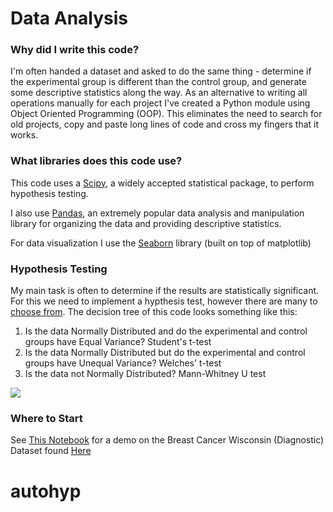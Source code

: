# Data Analysis

### Why did I write this code?
I'm often handed a dataset and asked to do the same thing - determine if the experimental group is different than the control group, and generate some descriptive statistics along the way. As an alternative to writing all operations manually for each project I've created a Python module using Object Oriented Programming (OOP). This eliminates the need to search for old projects, copy and paste long lines of code and cross my fingers that it works. 

### What libraries does this code use?

This code uses a [Scipy](https://scipy.org/), a widely accepted statistical package, to perform hypothesis testing.

I also use [Pandas](https://pandas.pydata.org/), an extremely popular data analysis and manipulation library for organizing the data and providing descriptive statistics.

For data visualization I use the [Seaborn](https://seaborn.pydata.org/) library (built on top of matplotlib)

### Hypothesis Testing
My main task is often to determine if the results are statistically significant. For this we need to implement a hypthesis test, however there are many to [choose from](https://help.xlstat.com/s/article/which-statistical-test-should-you-use?language=en_US). The decision tree of this code looks something like this:
1. Is the data Normally Distributed and do the experimental and control groups have Equal Variance? Student's t-test
2. Is the data Normally Distributed but do the experimental and control groups have Unequal Variance? Welches' t-test
3. Is the data not Normally Distributed? Mann-Whitney U test

![](decision_tree.png)

### Where to Start

See [This Notebook](https://github.com/Gabriel-Aspen/data_analysis_example/blob/main/demo.ipynb) for a demo on the Breast Cancer Wisconsin (Diagnostic) Dataset found [Here](https://www.kaggle.com/uciml/breast-cancer-wisconsin-data)
# autohyp
